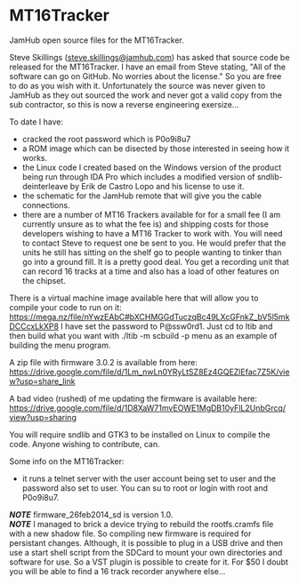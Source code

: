 # MT16Tracker
JamHub open source files for the MT16Tracker.

Steve Skillings (steve.skillings@jamhub.com) has asked that source code be released for the MT16Tracker.  I have an email from Steve stating, "All of the software can go on GitHub.  No worries about the license." So you are free to do as you wish with it.  Unfortunately the source was never given to JamHub as they out sourced the work and never got a valid copy from the sub contractor, so this is now a reverse engineering exersize...

To date I have:
- cracked the root password which is P0o9i8u7
- a ROM image which can be disected by those interested in seeing how it works.
- the Linux code I created based on the Windows version of the product being run through IDA Pro which includes a modified version of sndlib-deinterleave by Erik de Castro Lopo and his license to use it.
- the schematic for the JamHub remote that will give you the cable connections.
- there are a number of MT16 Trackers available for for a small fee (I am currently unsure as to what the fee is) and shipping costs for those developers wishing to have a MT16 Tracker to work with.  You will need to contact Steve to request one be sent to you.  He would prefer that the units he still has sitting on the shelf go to people wanting to tinker than go into a ground fill.  It is a pretty good deal.  You get a recording unit that can record 16 tracks at a time and also has a load of other features on the chipset.

There is a virtual machine image available here that will allow you to compile your code to run on it:
https://mega.nz/file/nYwzEAbC#bXCHMGGdTuczqBc49LXcGFnkZ_bV5l5mkDCCcxLkXP8
I have set the password to P@ssw0rd1.  Just cd to ltib and then build what you want with ./ltib -m scbuild -p menu as an example of building the menu program.

A zip file with firmware 3.0.2 is available from here:
https://drive.google.com/file/d/1Lm_nwLn0YRyLtSZ8Ez4GQEZlEfac7Z5K/view?usp=share_link

A bad video (rushed) of me updating the firmware is available here:
https://drive.google.com/file/d/1D8XaW71mvEOWE1MgDB10yFlL2UnbGrcq/view?usp=sharing

You will require sndlib and GTK3 to be installed on Linux to compile the code.   Anyone wishing to contribute, can.

Some info on the MT16Tracker:
- it runs a telnet server with the user account being set to user and the password also set to user.  You can su to root or login with root and P0o9i8u7.
 

***NOTE*** firmware_26feb2014_sd is version 1.0.  
***NOTE*** I managed to brick a device trying to rebuild the rootfs.cramfs file with a new shadow file.  So compiling new firmware is required for persistant changes.  Although, it is possible to plug in a USB drive and then use a start shell script from the SDCard to mount your own directories and software for use.  So a VST plugin is possible to create for it.  For $50 I doubt you will be able to find a 16 track recorder anywhere else...
